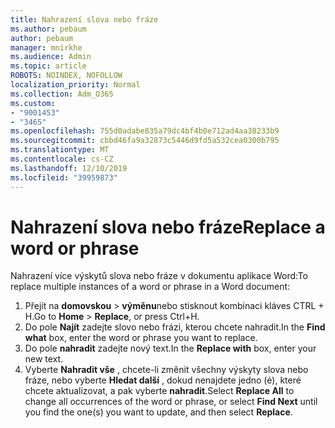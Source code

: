 ```yaml
---
title: Nahrazení slova nebo fráze
ms.author: pebaum
author: pebaum
manager: mnirkhe
ms.audience: Admin
ms.topic: article
ROBOTS: NOINDEX, NOFOLLOW
localization_priority: Normal
ms.collection: Adm_O365
ms.custom:
- "9001453"
- "3465"
ms.openlocfilehash: 755d0adabe835a79dc4bf4b0e712ad4aa38233b9
ms.sourcegitcommit: cbbd46fa9a32873c5446d9fd5a532cea0300b795
ms.translationtype: MT
ms.contentlocale: cs-CZ
ms.lasthandoff: 12/10/2019
ms.locfileid: "39959873"
---
```

# <a name="replace-a-word-or-phrase"></a><span data-ttu-id="f0f6d-102">Nahrazení slova nebo fráze</span><span class="sxs-lookup"><span data-stu-id="f0f6d-102">Replace a word or phrase</span></span>

<span data-ttu-id="f0f6d-103">Nahrazení více výskytů slova nebo fráze v dokumentu aplikace Word:</span><span class="sxs-lookup"><span data-stu-id="f0f6d-103">To replace multiple instances of a word or phrase in a Word document:</span></span>

1. <span data-ttu-id="f0f6d-104">Přejít na **domovskou** > **výměnu**nebo stisknout kombinaci kláves CTRL + H.</span><span class="sxs-lookup"><span data-stu-id="f0f6d-104">Go to **Home** > **Replace**, or press Ctrl+H.</span></span>
2. <span data-ttu-id="f0f6d-105">Do pole **Najít** zadejte slovo nebo frázi, kterou chcete nahradit.</span><span class="sxs-lookup"><span data-stu-id="f0f6d-105">In the **Find what** box, enter the word or phrase you want to replace.</span></span> 
3. <span data-ttu-id="f0f6d-106">Do pole **nahradit** zadejte nový text.</span><span class="sxs-lookup"><span data-stu-id="f0f6d-106">In the **Replace with** box, enter your new text.</span></span>
3. <span data-ttu-id="f0f6d-107">Vyberte **Nahradit vše** , chcete-li změnit všechny výskyty slova nebo fráze, nebo vyberte **Hledat další** , dokud nenajdete jedno (é), které chcete aktualizovat, a pak vyberte **nahradit**.</span><span class="sxs-lookup"><span data-stu-id="f0f6d-107">Select **Replace All** to change all occurrences of the word or phrase, or select **Find Next** until you find the one(s) you want to update, and then select **Replace**.</span></span>